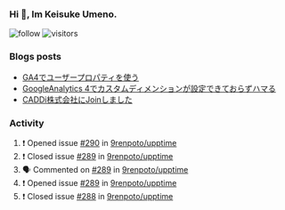 ### Hi 👋, Im Keisuke Umeno.

<!--
**9renpoto/9renpoto** is a ✨ _special_ ✨ repository because its `README.md` (this file) appears on your GitHub profile.

Here are some ideas to get you started:

- 🔭 I’m currently working on ...
- 🌱 I’m currently learning ...
- 👯 I’m looking to collaborate on ...
- 🤔 I’m looking for help with ...
- 💬 Ask me about ...
- 📫 How to reach me: ...
- 😄 Pronouns: ...
- ⚡ Fun fact: ...
-->

![follow](https://img.shields.io/github/followers/9renpoto?label=Follow&style=social)
![visitors](https://komarev.com/ghpvc/?username=9renpoto&label=Profile%20views&color=0e75b6&style=flat)

### Blogs posts

<!-- BLOG-POST-LIST:START -->
- [GA4でユーザープロパティを使う](https://9renpoto.dev/2021/02/21/google-analytics-4-user-properties/)
- [GoogleAnalytics 4でカスタムディメンションが設定できておらずハマる](https://9renpoto.dev/2021/02/13/google-analytics-4/)
- [CADDi株式会社にJoinしました](https://9renpoto.dev/2020/12/05/join/)
<!-- BLOG-POST-LIST:END -->

### Activity

<!--START_SECTION:activity-->
1. ❗️ Opened issue [#290](https://github.com/9renpoto/upptime/issues/290) in [9renpoto/upptime](https://github.com/9renpoto/upptime)
2. ❗️ Closed issue [#289](https://github.com/9renpoto/upptime/issues/289) in [9renpoto/upptime](https://github.com/9renpoto/upptime)
3. 🗣 Commented on [#289](https://github.com/9renpoto/upptime/issues/289) in [9renpoto/upptime](https://github.com/9renpoto/upptime)
4. ❗️ Opened issue [#289](https://github.com/9renpoto/upptime/issues/289) in [9renpoto/upptime](https://github.com/9renpoto/upptime)
5. ❗️ Closed issue [#288](https://github.com/9renpoto/upptime/issues/288) in [9renpoto/upptime](https://github.com/9renpoto/upptime)
<!--END_SECTION:activity-->

<!--START_SECTION:waka-->
<!--END_SECTION:waka-->
